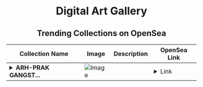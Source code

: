 <div align="center">

# Digital Art Gallery

## Trending Collections on OpenSea

| Collection Name                       | Image                                                                                     | Description                       | OpenSea Link                                                                                          |
|---------------------------------------|-------------------------------------------------------------------------------------------|-----------------------------------|--------------------------------------------------------------------------------------------------------|
| **<details><summary>ARH-PRAK GANGST...</summary>ARH-PRAK GANGSTER</details>** | ![Image](https://i.seadn.io/s/raw/files/4d54f86bba793f662535ddd8d1f1438b.webp?w=500&auto=format?w=200&auto=format) |  | <details><summary>Link</summary>[ARH-PRAK GANGSTER](https://opensea.io/collection/arh-prak-gangster-87)</details> |

</div>